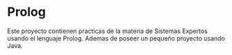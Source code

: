 # Prolog

Este proyecto contienen practicas de la materia de Sistemas Expertos usando el lenguaje Prolog.
Ademas de poseer un pequeño proyecto usando Java. 
